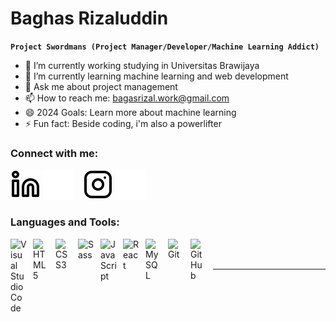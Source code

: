 # Baghas Rizaluddin

**`Project Swordmans (Project Manager/Developer/Machine Learning Addict)`**

- 🔭 I’m currently working studying in Universitas Brawijaya
- 🌱 I’m currently learning machine learning and web development
- 💬 Ask me about project management
- 📫 How to reach me: bagasrizal.work@gmail.com
- 😄 2024 Goals: Learn more about machine learning
- ⚡ Fun fact: Beside coding, i'm also a powerlifter

### Connect with me:

[![website](./img/linkedin-light.svg)](https://www.linkedin.com/in/baghas-rizaluddin-051049243#gh-light-mode-only)
[![website](./img/linkedin-dark.svg)](https://www.linkedin.com/in/baghas-rizaluddin-051049243#gh-dark-mode-only)
&nbsp;&nbsp;
[![website](./img/instagram-light.svg)](https://www.instagram.com/bagasdrizal?igsh=MW03OTEyeXllbXF5bg==#gh-light-mode-only)
[![website](./img/instagram-dark.svg)](https://www.instagram.com/bagasdrizal?igsh=MW03OTEyeXllbXF5bg==#gh-dark-mode-only)

### Languages and Tools:

<img align="left" alt="Visual Studio Code" width="26px" src="https://cdn.jsdelivr.net/gh/devicons/devicon/icons/vscode/vscode-original.svg" style="padding-right:10px;" />
<img align="left" alt="HTML5" width="26px" src="https://cdn.jsdelivr.net/gh/devicons/devicon/icons/html5/html5-original.svg" style="padding-right:10px;" />
<img align="left" alt="CSS3" width="26px" src="https://cdn.jsdelivr.net/gh/devicons/devicon/icons/css3/css3-original.svg" style="padding-right:10px;" />
<img align="left" alt="Sass" width="26px" src="https://cdn.jsdelivr.net/gh/devicons/devicon/icons/sass/sass-original.svg" style="padding-right:10px;" />
<img align="left" alt="JavaScript" width="26px" src="https://cdn.jsdelivr.net/gh/devicons/devicon/icons/javascript/javascript-original.svg" style="padding-right:10px;" />
<img align="left" alt="React" width="26px" src="https://cdn.jsdelivr.net/gh/devicons/devicon/icons/react/react-original.svg" style="padding-right:10px;" />
<img align="left" alt="MySQL" width="26px" src="https://cdn.jsdelivr.net/gh/devicons/devicon/icons/mysql/mysql-original.svg" style="padding-right:10px;" />
<img align="left" alt="Git" width="26px" src="https://cdn.jsdelivr.net/gh/devicons/devicon/icons/git/git-original.svg" style="padding-right:10px;" />
<img align="left" alt="GitHub" width="26px" src="https://user-images.githubusercontent.com/3369400/139447912-e0f43f33-6d9f-45f8-be46-2df5bbc91289.png" style="padding-right:10px;"/>

<br/>
<br/>

---
